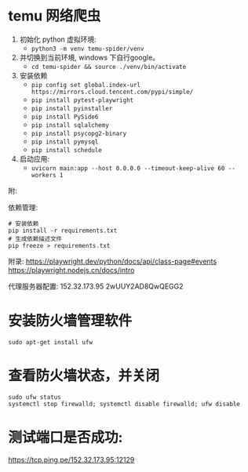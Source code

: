 # temu 网络爬虫

1. 初始化 python 虚拟环境: 
   * `python3 -m venv temu-spider/venv`
2. 并切换到当前环境, windows 下自行google。
   * `cd temu-spider && source ./venv/bin/activate`
3. 安装依赖
   * `pip config set global.index-url https://mirrors.cloud.tencent.com/pypi/simple/`
   * `pip install pytest-playwright`
   * `pip install pyinstaller`
   * `pip install PySide6`
   * `pip install sqlalchemy`
   * `pip install psycopg2-binary`
   * `pip install pymysql`
   * `pip install schedule`
4. 启动应用: 
   * `uvicorn main:app --host 0.0.0.0 --timeout-keep-alive 60 --workers 1`



附:

依赖管理:
```
# 安装依赖
pip install -r requirements.txt
# 生成依赖描述文件
pip freeze > requirements.txt
```

附录:
https://playwright.dev/python/docs/api/class-page#events
https://playwright.nodejs.cn/docs/intro


代理服务器配置:
152.32.173.95
2wUUY2AD8QwQEGG2

# 安装防火墙管理软件
```
sudo apt-get install ufw
```

# 查看防火墙状态，并关闭
```
sudo ufw status
systemctl stop firewalld; systemctl disable firewalld; ufw disable
```

# 测试端口是否成功: 
https://tcp.ping.pe/152.32.173.95:12129